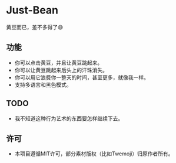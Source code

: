 # Just-Bean
  黄豆而已，差不多得了😅
## 功能
 - 你可以点击黄豆，并且让黄豆跳起来。
 - 你可以让黄豆跳起来后头上的汗珠消失。
 - 你可以用它浪费你一整天的时间，甚至更多，就像我一样。
 - 支持多语言和黑色模式。
## TODO
 - 我不知道这种行为艺术的东西要怎样继续下去。
## 许可
 - 本项目遵循MIT许可，部分素材版权（比如Twemoji）归原作者所有。
